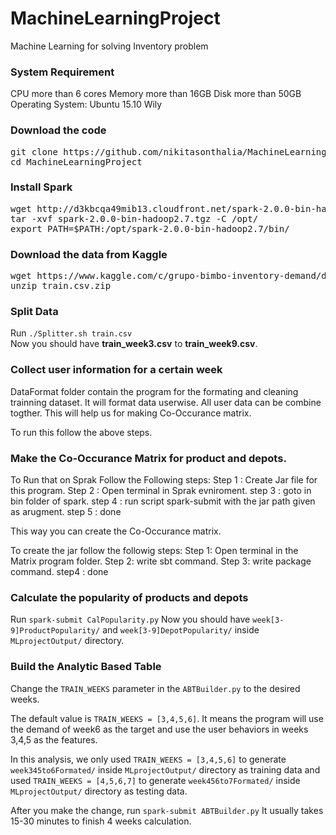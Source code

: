 # MachineLearningProject
Machine Learning for solving Inventory problem
### System Requirement
CPU more than 6 cores
Memory more than 16GB
Disk more than 50GB
Operating System: Ubuntu 15.10 Wily

### Download the code
<pre>
git clone https://github.com/nikitasonthalia/MachineLearningProject.git
cd MachineLearningProject
</pre>

### Install Spark
<pre>
wget http://d3kbcqa49mib13.cloudfront.net/spark-2.0.0-bin-hadoop2.7.tgz
tar -xvf spark-2.0.0-bin-hadoop2.7.tgz -C /opt/
export PATH=$PATH:/opt/spark-2.0.0-bin-hadoop2.7/bin/
</pre>

### Download the data from Kaggle
<pre>
wget https://www.kaggle.com/c/grupo-bimbo-inventory-demand/download/train.csv.zip
unzip train.csv.zip
</pre>

### Split Data
Run `./Splitter.sh train.csv`<br>
Now you should have __train_week3.csv__ to __train_week9.csv__. 

### Collect user information for a certain week
DataFormat folder contain the program for the formating and cleaning trainning dataset. It will format data userwise. All user data can be combine togther.
This will help us for making Co-Occurance matrix.

To run this follow the above steps.
### Make the Co-Occurance Matrix for product and depots.
To Run that on Sprak Follow the Following steps:
Step 1 : Create Jar file for this program.
Step 2 : Open terminal in Sprak evniroment.
step 3 : goto in bin folder of spark.
step 4 : run script spark-submit with the jar path given as arugment.
step 5 : done

This way you can create the Co-Occurance matrix.

To create the jar follow the followig steps:
Step 1: Open terminal in the Matrix program folder.
Step 2: write sbt command.
Step 3: write package command.
step4 : done

### Calculate the popularity of products and depots
Run `spark-submit CalPopularity.py`
Now you should have `week[3-9]ProductPopularity/` and `week[3-9]DepotPopularity/` inside `MLprojectOutput/` directory.

### Build the Analytic Based Table
Change the `TRAIN_WEEKS` parameter in the `ABTBuilder.py` to the desired weeks. 

The default value is `TRAIN_WEEKS = [3,4,5,6]`. It means the program will use the demand of week6 as the target and use the user behaviors in weeks 3,4,5 as the features.

In this analysis, we only used `TRAIN_WEEKS = [3,4,5,6]` to generate `week345to6Formated/` inside `MLprojectOutput/` directory as training data and used `TRAIN_WEEKS = [4,5,6,7]` to generate `week456to7Formated/` inside `MLprojectOutput/` directory as testing data.

After you make the change, run `spark-submit ABTBuilder.py`
It usually takes 15-30 minutes to finish 4 weeks calculation. 
